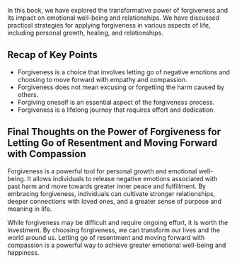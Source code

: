 
In this book, we have explored the transformative power of forgiveness and its impact on emotional well-being and relationships. We have discussed practical strategies for applying forgiveness in various aspects of life, including personal growth, healing, and relationships.

Recap of Key Points
-------------------

* Forgiveness is a choice that involves letting go of negative emotions and choosing to move forward with empathy and compassion.
* Forgiveness does not mean excusing or forgetting the harm caused by others.
* Forgiving oneself is an essential aspect of the forgiveness process.
* Forgiveness is a lifelong journey that requires effort and dedication.

Final Thoughts on the Power of Forgiveness for Letting Go of Resentment and Moving Forward with Compassion
----------------------------------------------------------------------------------------------------------

Forgiveness is a powerful tool for personal growth and emotional well-being. It allows individuals to release negative emotions associated with past harm and move towards greater inner peace and fulfillment. By embracing forgiveness, individuals can cultivate stronger relationships, deeper connections with loved ones, and a greater sense of purpose and meaning in life.

While forgiveness may be difficult and require ongoing effort, it is worth the investment. By choosing forgiveness, we can transform our lives and the world around us. Letting go of resentment and moving forward with compassion is a powerful way to achieve greater emotional well-being and happiness.
